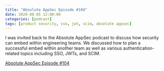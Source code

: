 ```yaml
---
title: "Absolute AppSec Episode #104"
date: 2020-08-05 12:00:00
categories: [podcast]
tags: [product security, sso, jwt, scim, absolute appsec]
---
```


I was invited back to the Absolute AppSec podcast to discuss how security can embed within engineering teams. We discussed how to plan a successful embed within another team as well as various authentication-related topics including SSO, JWTs, and SCIM.

[Absolute AppSec Episode #104](https://www.youtube.com/watch?v=jmM6lc3xWDQ)
